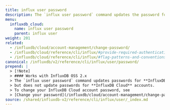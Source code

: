 ```yaml
---
title: influx user password
description: The `influx user password` command updates the password for a user in InfluxDB.
menu:
  influxdb_cloud:
    name: influx user password
    parent: influx user
weight: 201
related:
  - /influxdb/cloud/account-management/change-password/
  - /influxdb/cloud/reference/cli/influx/#provide-required-authentication-credentials, influx CLI—Provide required authentication credentials
  - /influxdb/cloud/reference/cli/influx/#flag-patterns-and-conventions, influx CLI—Flag patterns and conventions
canonical: /influxdb/v2/reference/cli/influx/user/password/
prepend: |
  > [!Note]
  > #### Works with InfluxDB OSS 2.x  
  > The `influx user password` command updates passwords for **InfluxDB OSS 2.x** users,  
  > but does not update passwords for **InfluxDB Cloud** accounts.  
  > To change your InfluxDB Cloud account password, see  
  > [Change your password](/influxdb/cloud/account-management/change-password/).
source: /shared/influxdb-v2/reference/cli/influx/user/_index.md
---
```


<!-- The content for this file is located at
// SOURCE content/shared/influxdb-v2/reference/cli/influx/user/_index.md -->
